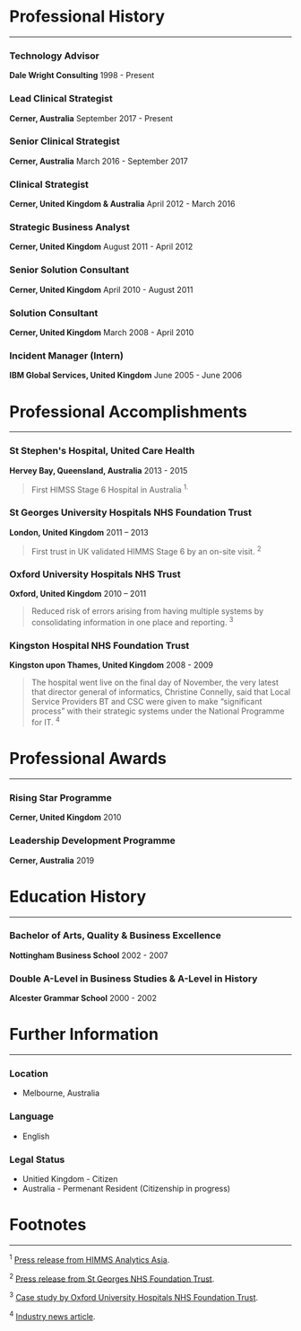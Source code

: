 # Professional History
---

### Technology Advisor
**Dale Wright Consulting**
1998 - Present

### Lead Clinical Strategist
**Cerner, Australia**
September 2017 - Present

### Senior Clinical Strategist
**Cerner, Australia**
March 2016 - September 2017

### Clinical Strategist
**Cerner, United Kingdom & Australia**
April 2012 - March 2016

### Strategic Business Analyst
**Cerner, United Kingdom**
August 2011 - April 2012

### Senior Solution Consultant
**Cerner, United Kingdom**
April 2010 - August 2011

###  Solution Consultant
**Cerner, United Kingdom**
March 2008 - April 2010

### Incident Manager (Intern)
**IBM Global Services, United Kingdom**
June 2005 - June 2006

# Professional Accomplishments
---

### St Stephen's Hospital, United Care Health
**Hervey Bay, Queensland, Australia**
2013 - 2015

>  First HIMSS Stage 6 Hospital in Australia <sup>1.

### St Georges University Hospitals NHS Foundation Trust
**London, United Kingdom**
2011 – 2013

> First trust in UK validated HIMMS Stage 6 by an on-site visit. <sup>2

### Oxford University Hospitals NHS Trust
**Oxford, United Kingdom**
2010 – 2011

> Reduced risk of errors arising from having multiple systems by consolidating information in one place and reporting. <sup>3

### Kingston Hospital NHS Foundation Trust
**Kingston upon Thames, United Kingdom**
2008 - 2009

> The hospital went live on the final day of November, the very latest that director general of informatics, Christine Connelly, said that Local Service Providers BT and CSC were given to make “significant process” with their strategic systems under the National Programme for IT. <sup>4

# Professional Awards
---

### Rising Star Programme
**Cerner, United Kingdom**
2010

### Leadership Development Programme
**Cerner, Australia**
2019

# Education History
---

### Bachelor of Arts, Quality & Business Excellence
**Nottingham Business School**
2002 - 2007

### Double A-Level in Business Studies &  A-Level in History
**Alcester Grammar School**
2000 - 2002

# Further Information
---

### Location

- Melbourne, Australia

### Language

- English

### Legal Status

- Unitied Kingdom -  Citizen
- Australia - Permenant Resident (Citizenship in progress)

# Footnotes
---

<sup>1</sup> [Press release from HIMMS Analytics Asia](http://www.himssanalyticsasia.org/about/pressRoom-pressrelease19.asp).

<sup>2</sup> [Press release from St Georges NHS Foundation Trust](https://www.stgeorges.nhs.uk/newsitem/st-georges-receives-national-accreditation-himss-stage-6/).

<sup>3</sup> [Case study by Oxford University Hospitals NHS Foundation Trust](http://www.ouh.nhs.uk/patient-guide/documents/epr-case-study.pdf).

<sup>4</sup> [Industry news article](https://www.digitalhealth.net/2009/12/kingston-hits-go-live-date-with-cerner/).

